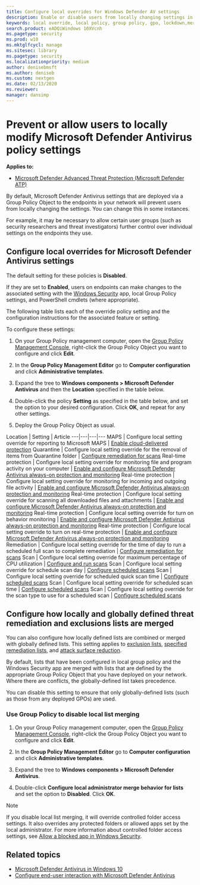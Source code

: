 ```yaml
---
title: Configure local overrides for Windows Defender AV settings
description: Enable or disable users from locally changing settings in Windows Defender AV.
keywords: local override, local policy, group policy, gpo, lockdown,merge, lists
search.product: eADQiWindows 10XVcnh
ms.pagetype: security
ms.prod: w10
ms.mktglfcycl: manage
ms.sitesec: library
ms.pagetype: security
ms.localizationpriority: medium
author: denisebmsft
ms.author: deniseb
ms.custom: nextgen
ms.date: 02/13/2020
ms.reviewer: 
manager: dansimp
---
```


# Prevent or allow users to locally modify Microsoft Defender Antivirus policy settings

**Applies to:**

- [Microsoft Defender Advanced Threat Protection (Microsoft Defender ATP)](https://go.microsoft.com/fwlink/p/?linkid=2069559)

By default, Microsoft Defender Antivirus settings that are deployed via a Group Policy Object to the endpoints in your network will prevent users from locally changing the settings. You can change this in some instances.

For example, it may be necessary to allow certain user groups (such as security researchers and threat investigators) further control over individual settings on the endpoints they use.

## Configure local overrides for Microsoft Defender Antivirus settings

The default setting for these policies is **Disabled**.

If they are set to **Enabled**, users on endpoints can make changes to the associated setting with the [Windows Security](microsoft-defender-security-center-antivirus.md) app, local Group Policy settings, and PowerShell cmdlets (where appropriate).

The following table lists each of the override policy setting and the configuration instructions for the associated feature or setting.

To configure these settings:

1. On your Group Policy management computer, open the [Group Policy Management Console](https://technet.microsoft.com/library/cc731212.aspx), right-click the Group Policy Object you want to configure and click **Edit**.

2. In the **Group Policy Management Editor** go to **Computer configuration** and click **Administrative templates**.

3. Expand the tree to **Windows components > Microsoft Defender Antivirus** and then the **Location** specified in the table below.

4. Double-click the policy **Setting** as specified in the table below, and set the option to your desired configuration. Click **OK**, and repeat for any other settings.

5. Deploy the Group Policy Object as usual.

Location | Setting | Article
---|---|---|---
MAPS | Configure local setting override for reporting to Microsoft MAPS | [Enable cloud-delivered protection](enable-cloud-protection-microsoft-defender-antivirus.md)
Quarantine | Configure local setting override for the removal of items from Quarantine folder | [Configure remediation for scans](configure-remediation-microsoft-defender-antivirus.md)
Real-time protection | Configure local setting override for monitoring file and program activity on your computer | [Enable and configure Microsoft Defender Antivirus always-on protection and monitoring](configure-real-time-protection-microsoft-defender-antivirus.md)
Real-time protection | Configure local setting override for monitoring for incoming and outgoing file activity | [Enable and configure Microsoft Defender Antivirus always-on protection and monitoring](configure-real-time-protection-microsoft-defender-antivirus.md)
Real-time protection | Configure local setting override for scanning all downloaded files and attachments | [Enable and configure Microsoft Defender Antivirus always-on protection and monitoring](configure-real-time-protection-microsoft-defender-antivirus.md)
Real-time protection | Configure local setting override for turn on behavior monitoring | [Enable and configure Microsoft Defender Antivirus always-on protection and monitoring](configure-real-time-protection-microsoft-defender-antivirus.md)
Real-time protection | Configure local setting override to turn on real-time protection | [Enable and configure Microsoft Defender Antivirus always-on protection and monitoring](configure-real-time-protection-microsoft-defender-antivirus.md)
Remediation | Configure local setting override for the time of day to run a scheduled full scan to complete remediation | [Configure remediation for scans](configure-remediation-microsoft-defender-antivirus.md)
Scan | Configure local setting override for maximum percentage of CPU utilization | [Configure and run scans](run-scan-microsoft-defender-antivirus.md)
Scan | Configure local setting override for schedule scan day | [Configure scheduled scans](scheduled-catch-up-scans-microsoft-defender-antivirus.md)
Scan | Configure local setting override for scheduled quick scan time | [Configure scheduled scans](scheduled-catch-up-scans-microsoft-defender-antivirus.md)
Scan | Configure local setting override for scheduled scan time | [Configure scheduled scans](scheduled-catch-up-scans-microsoft-defender-antivirus.md)
Scan | Configure local setting override for the scan type to use for a scheduled scan | [Configure scheduled scans](scheduled-catch-up-scans-microsoft-defender-antivirus.md)

<a id="merge-lists"></a>

## Configure how locally and globally defined threat remediation and exclusions lists are merged

You can also configure how locally defined lists are combined or merged with globally defined lists. This setting applies to [exclusion lists](configure-exclusions-microsoft-defender-antivirus.md), [specified remediation lists](configure-remediation-microsoft-defender-antivirus.md), and [attack surface reduction](https://docs.microsoft.com/windows/security/threat-protection/microsoft-defender-atp/attack-surface-reduction).

By default, lists that have been configured in local group policy and the Windows Security app are merged with lists that are defined by the appropriate Group Policy Object that you have deployed on your network. Where there are conflicts, the globally-defined list takes precedence.

You can disable this setting to ensure that only globally-defined lists (such as those from any deployed GPOs) are used.

### Use Group Policy to disable local list merging

1. On your Group Policy management computer, open the [Group Policy Management Console](https://technet.microsoft.com/library/cc731212.aspx), right-click the Group Policy Object you want to configure and click **Edit**.

2. In the **Group Policy Management Editor** go to **Computer configuration** and click **Administrative templates**.

3. Expand the tree to **Windows components > Microsoft Defender Antivirus**.

4. Double-click **Configure local administrator merge behavior for lists** and set the option to **Disabled**. Click **OK**.

> [!NOTE]
> If you disable local list merging, it will override controlled folder access settings. It also overrides any protected folders or allowed apps set by the local administrator. For more information about controlled folder access settings, see [Allow a blocked app in Windows Security](https://support.microsoft.com/help/4046851/windows-10-allow-blocked-app-windows-security).

## Related topics

- [Microsoft Defender Antivirus in Windows 10](microsoft-defender-antivirus-in-windows-10.md)
- [Configure end-user interaction with Microsoft Defender Antivirus](configure-end-user-interaction-microsoft-defender-antivirus.md)

